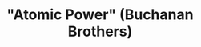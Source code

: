 ---
layout: manifest
title: '"Atomic Power" (Buchanan Brothers)'
manifest_name: "-atomic-power-buchanan-brothers-"

---
